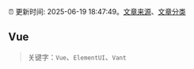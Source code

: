 :alarm_clock: 更新时间: 2025-06-19 18:47:49。[文章来源](/README.md)、[文章分类](/TAGS.md)

## Vue


> 关键字：`Vue`、`ElementUI`、`Vant`



